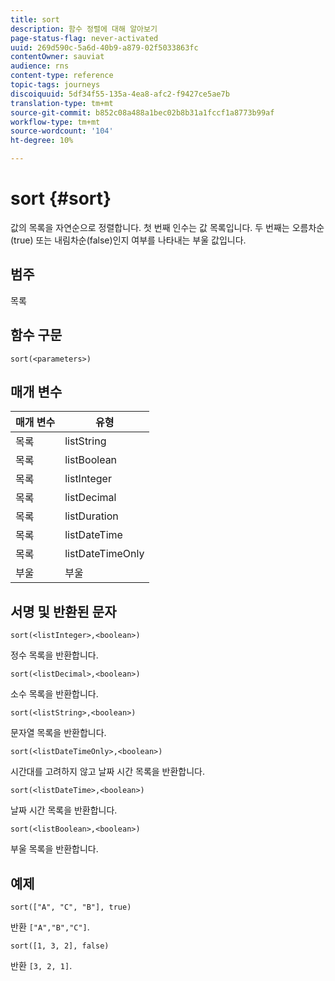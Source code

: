```yaml
---
title: sort
description: 함수 정렬에 대해 알아보기
page-status-flag: never-activated
uuid: 269d590c-5a6d-40b9-a879-02f5033863fc
contentOwner: sauviat
audience: rns
content-type: reference
topic-tags: journeys
discoiquuid: 5df34f55-135a-4ea8-afc2-f9427ce5ae7b
translation-type: tm+mt
source-git-commit: b852c08a488a1bec02b8b31a1fccf1a8773b99af
workflow-type: tm+mt
source-wordcount: '104'
ht-degree: 10%

---
```



# sort {#sort}

값의 목록을 자연순으로 정렬합니다. 첫 번째 인수는 값 목록입니다. 두 번째는 오름차순(true) 또는 내림차순(false)인지 여부를 나타내는 부울 값입니다.

## 범주

목록

## 함수 구문

`sort(<parameters>)`

## 매개 변수

| 매개 변수 | 유형 |
|-----------|------------------|
| 목록 | listString |
| 목록 | listBoolean |
| 목록 | listInteger |
| 목록 | listDecimal |
| 목록 | listDuration |
| 목록 | listDateTime |
| 목록 | listDateTimeOnly |
| 부울 | 부울 |

## 서명 및 반환된 문자

`sort(<listInteger>,<boolean>)`

정수 목록을 반환합니다.

`sort(<listDecimal>,<boolean>)`

소수 목록을 반환합니다.

`sort(<listString>,<boolean>)`

문자열 목록을 반환합니다.

`sort(<listDateTimeOnly>,<boolean>)`

시간대를 고려하지 않고 날짜 시간 목록을 반환합니다.

`sort(<listDateTime>,<boolean>)`

날짜 시간 목록을 반환합니다.

`sort(<listBoolean>,<boolean>)`

부울 목록을 반환합니다.

## 예제

`sort(["A", "C", "B"], true)`

반환 `["A","B","C"]`.

`sort([1, 3, 2], false)`

반환 `[3, 2, 1]`.
